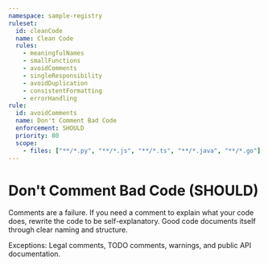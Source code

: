 ```yaml
---
namespace: sample-registry
ruleset:
  id: cleanCode
  name: Clean Code
  rules:
    - meaningfulNames
    - smallFunctions
    - avoidComments
    - singleResponsibility
    - avoidDuplication
    - consistentFormatting
    - errorHandling
rule:
  id: avoidComments
  name: Don't Comment Bad Code
  enforcement: SHOULD
  priority: 80
  scope:
    - files: ["**/*.py", "**/*.js", "**/*.ts", "**/*.java", "**/*.go"]
---
```


# Don't Comment Bad Code (SHOULD)

Comments are a failure. If you need a comment to explain what your code does, rewrite the code to be self-explanatory. Good code documents itself through clear naming and structure.

Exceptions: Legal comments, TODO comments, warnings, and public API documentation.
